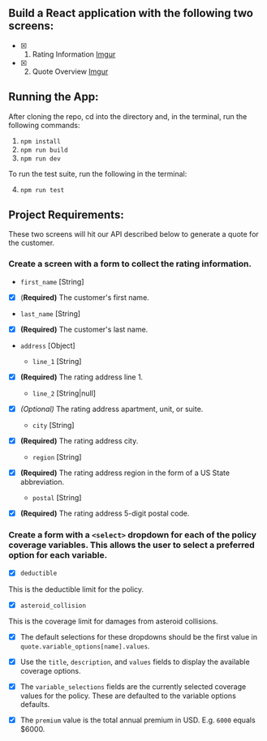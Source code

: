 ## Build a React application with the following two screens:

- [x] 1. Rating Information
[Imgur](https://imgur.com/H9VKAcd)
- [x] 2. Quote Overview
[Imgur](https://imgur.com/oa4nFyL)
## Running the App:

After cloning the repo, cd into the directory and, in the terminal, run the following commands:

1. `npm install`
2. `npm run build`
3. `npm run dev`

To run the test suite, run the following in the terminal:

4. `npm run test`

## Project Requirements:

These two screens will hit our API described below to generate a quote for the customer.

### Create a screen with a form to collect the rating information.

- `first_name` [String]

- [x] (**Required)** The customer's first name.

- `last_name` [String]

- [x] **(Required)** The customer's last name.

- `address` [Object]

  - `line_1` [String]

- [x] **(Required)** The rating address line 1.

  - `line_2` [String|null]

- [x] _(Optional)_ The rating address apartment, unit, or suite.

  - `city` [String]

- [x] **(Required)** The rating address city.

  - `region` [String]

- [x] **(Required)** The rating address region in the form of a US State abbreviation.

  - `postal` [String]

- [x] **(Required)** The rating address 5-digit postal code.

### Create a form with a `<select>` dropdown for each of the policy coverage variables. This allows the user to select a preferred option for each variable.

- [x] `deductible`

This is the deductible limit for the policy.

- [x] `asteroid_collision`

This is the coverage limit for damages from asteroid collisions.

- [x] The default selections for these dropdowns should be the first value in `quote.variable_options[name].values`.

- [x] Use the `title`, `description`, and `values` fields to display the available coverage options.

- [x] The `variable_selections` fields are the currently selected coverage values for the policy. These are defaulted to the variable options defaults.

- [x] The `premium` value is the total annual premium in USD. E.g. `6000` equals $6000.
